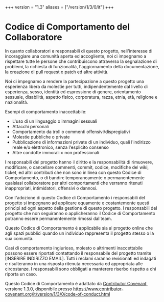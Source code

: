 +++
version = "1.3"
aliases = ["/version/1/3/0/it"]
+++

# Codice di Comportamento del Collaboratore

In quanto collaboratori e responsabili di questo progetto, nell'interesse di incoraggiare una comunità aperta ed accogliente, noi ci impegnamo a rispettare tutte le persone che contribuiscono attraverso la segnalazione di problemi, la richiesta di funzionalità, l'aggiornamento della documentazione, la creazione di pull request o patch ed altre attività.

Noi ci impegnamo a rendere la partecipazione a questo progetto una esperienza libera da molestie per tutti, indipendentemente dal livello di esperienza, sesso, identità ed espressione di genere, orientamento sessuale, disabilità, aspetto fisico, corporatura, razza, etnia, età, religione e nazionalità.

Esempi di comportamento inaccettabile:

  * L'uso di un linguaggio o immagini sessuali
  * Attacchi personali
  * Comportamento da troll o commenti offensivi/dispregiativi
  * Molestie pubbliche o private
  * Pubblicazione di informazioni private di un individuo, quali l'indirizzo reale e/o elettronico, senza l'esplicito consenso
  * Altre condotte immorali o non professionali

I responsabili del progetto hanno il diritto e la responsabilità di rimuovere, modificare, o cancellare commenti, commit, codice, modifiche del wiki, ticket, ed altri contributi che non sono in linea con questo Codice di Comportamento, o di bandire temporaneamente o permanentemente qualsiasi collaboratore per altri comportamenti che verranno ritenuti inappropriati, intimidatori, offensivi o dannosi.

Con l'adozione di questo Codice di Comportamento i responsabili del progetto si impegnano ad applicare equamente e costantemente questi princìpi ad ogni aspetto della gestione di questo progetto. I responsabili del progetto che non seguiranno o applicheranno il Codice di Comportamento potranno essere permanentemente rimossi dal team.

Questo Codice di Comportamento è applicabile sia al progetto online che agli spazi pubblici quando un individuo rappresenta il progetto stesso o la sua comunità.

Casi di comportamento ingiurioso, molesto o altrimenti inaccettabile possono essere riportati contattando il responsabile del progetto tramite [INSERIRE INDIRIZZO EMAIL]. Tutti i reclami saranno revisionati ed indagati e risulteranno in una risposta ritenuta necessaria ed appropriata alle circostanze. I responsabili sono obbligati a manterere riserbo rispetto a chi riporta un caso.

Questo Codice di Comportamento è adattato da [Contributor Covenant](https://www.contributor-covenant.org), versione 1.3.0, disponibile presso https://www.contributor-covenant.org/it/version/1/3/0/code-of-conduct.html
